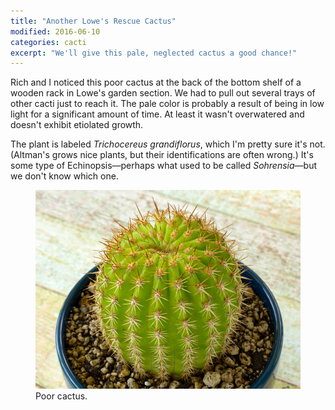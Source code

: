 ```yaml
---
title: "Another Lowe's Rescue Cactus"
modified: 2016-06-10
categories: cacti
excerpt: "We'll give this pale, neglected cactus a good chance!"
---
```


Rich and I noticed this poor cactus at the back of the bottom shelf of a wooden rack in Lowe's garden section. We had to pull out several trays of other cacti just to reach it.  The pale color is probably a result of being in low light for a significant amount of time. At least it wasn't overwatered and doesn't exhibit etiolated growth. 

The plant is labeled *Trichocereus grandiflorus*, which I'm pretty sure it's not. (Altman's grows nice plants, but their identifications are often wrong.) It's some type of Echinopsis—perhaps what used to be called *Sohrensia*—but we don't know which one. 

<figure>
  <a href="../../images/cacti/P1060422cl.jpg" title="Poor cactus"><img src="../../images/cacti/P1060422b.jpg" title="Poor cactus"></a>
  <figcaption>Poor cactus.</figcaption>
</figure>
